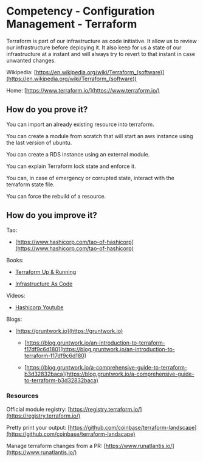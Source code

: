 # Competency - Configuration Management - Terraform

Terraform is part of our infrastructure as code initiative. It allow us to review our infrastructure before deploying it. It also keep for us a state of our infrastructure at a instant and will always try to revert to that instant in case unwanted changes. 

Wikipedia: [https://en.wikipedia.org/wiki/Terraform_(software)](https://en.wikipedia.org/wiki/Terraform_(software)) 

Home: [https://www.terraform.io/](https://www.terraform.io/) 

## How do you prove it?

You can import an already existing resource into terraform.

You can create a module from scratch that will start an aws instance using the last version of ubuntu.

You can create a RDS instance using an external module.

You can explain Terraform lock state and enforce it.

You can, in case of emergency or corrupted state, interact with the terraform state file.

You can force the rebuild of a resource.

## How do you improve it?

Tao:

* [https://www.hashicorp.com/tao-of-hashicorp](https://www.hashicorp.com/tao-of-hashicorp)

Books:

* [Terraform Up & Running](https://www.amazon.ca/Terraform-Running-Writing-Infrastructure-Code/dp/1491977086?th=1&psc=1&source=googleshopping&locale=en-CA&tag=googcana-20&ref=pd_sl_2e491zlwv6_e)

* [Infrastructure As Code](http://shop.oreilly.com/product/0636920039297.do)

Videos:

* [Hashicorp Youtube](https://www.youtube.com/channel/UC-AdvAxaagE9W2f0webyNUQ/playlists)

Blogs:

* [https://gruntwork.io](https://gruntwork.io) 

    * [https://blog.gruntwork.io/an-introduction-to-terraform-f17df9c6d180](https://blog.gruntwork.io/an-introduction-to-terraform-f17df9c6d180)

    * [https://blog.gruntwork.io/a-comprehensive-guide-to-terraform-b3d32832baca](https://blog.gruntwork.io/a-comprehensive-guide-to-terraform-b3d32832baca) 

### Resources

Official module registry: [https://registry.terraform.io/](https://registry.terraform.io/)

Pretty print your output: [https://github.com/coinbase/terraform-landscape](https://github.com/coinbase/terraform-landscape) 

Manage terraform changes from a PR: [https://www.runatlantis.io/](https://www.runatlantis.io/)

